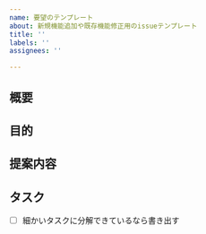 ```yaml
---
name: 要望のテンプレート
about: 新規機能追加や既存機能修正用のissueテンプレート
title: ''
labels: ''
assignees: ''

---
```


## 概要
## 目的
## 提案内容
## タスク
- [ ] 細かいタスクに分解できているなら書き出す
